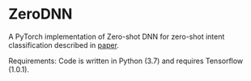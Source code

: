# ZeroDNN

A PyTorch implementation of Zero-shot DNN for zero-shot intent classification described in [paper](https://pdfs.semanticscholar.org/7638/053bf301b4e677c2da140fa8d0e669ae2f41.pdf).

Requirements: Code is written in Python (3.7) and requires Tensorflow (1.0.1).
